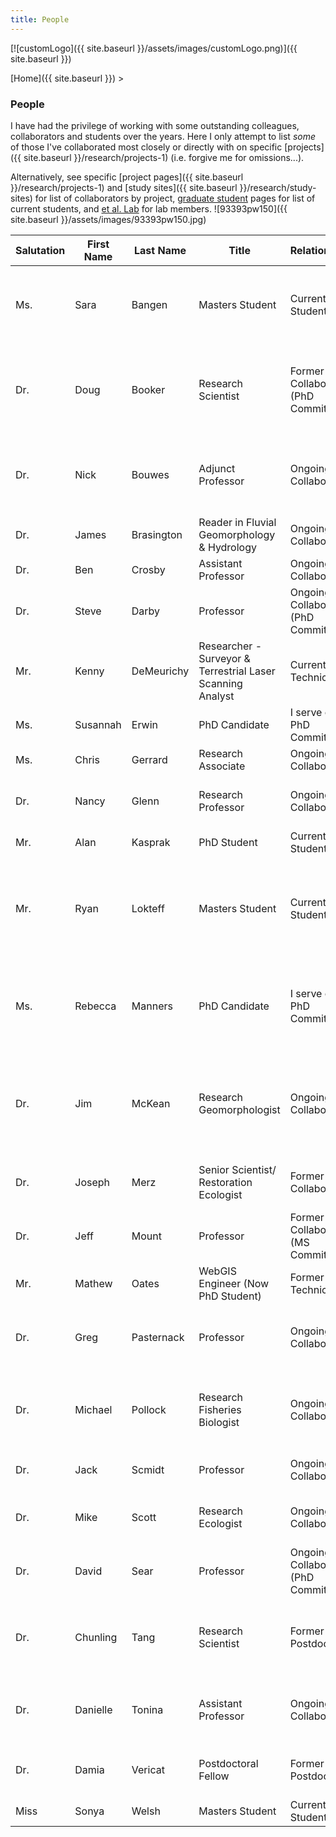 ```yaml
---
title: People
---
```


[![customLogo]({{ site.baseurl }}/assets/images/customLogo.png)]({{ site.baseurl }})

[Home]({{ site.baseurl }})‎ >

### People

I have had the privilege of working with some outstanding colleagues, collaborators and students over the years. Here I only attempt to list *some* of those I've collaborated most closely or directly with on specific [projects]({{ site.baseurl }}/research/projects-1) (i.e. forgive me for omissions...).

Alternatively, see specific [project pages]({{ site.baseurl }}/research/projects-1) and [study sites]({{ site.baseurl }}/research/study-sites) for list of collaborators by project, [graduate student](http://www.joewheaton.org/Home/students-teaching/graduate-students) pages for list of current students, and [et al. Lab](http://etal.joewheaton.org/) for lab members. ![93393pw150]({{ site.baseurl }}/assets/images/93393pw150.jpg)

| Salutation | First Name | Last Name  | Title                                    | Relationship                        | Web Page                                 | Primary Project                          | Affiliation                              |
| ---------- | ---------- | ---------- | ---------------------------------------- | ----------------------------------- | ---------------------------------------- | ---------------------------------------- | ---------------------------------------- |
| Ms.        | Sara       | Bangen     | Masters Student                          | Current Student                     |                                          | Improving Monitoring Protocols for Watersheds in the Columbia Basin | Utah State University                    |
| Dr.        | Doug       | Booker     | Research Scientist                       | Former Collaborator (PhD Commitee)  |                                          | Uncertainties in River Restoration       | National Institute of Water and Atmospheric Research (NIWA, New Zealand) |
| Dr.        | Nick       | Bouwes     | Adjunct Professor                        | Ongoing Collaborator                |                                          | Improving Monitoring Protocols for Watersheds in the Columbia Basin | Eco Logical Research, Utah State University |
| Dr.        | James      | Brasington | Reader in Fluvial Geomorphology & Hydrology | Ongoing Collaborator                | IGES Staff Page                          | Morphological Sediment Budgeting         | Aberystwyth University                   |
| Dr.        | Ben        | Crosby     | Assistant Professor                      | Ongoing Collaborator                | Personal Site                            | Salmon Basin                             | Idaho State University                   |
| Dr.        | Steve      | Darby      | Professor                                | Ongoing Collaborator (PhD Commitee) | Staff Profile                            | Uncertainties in River Restoration       | University of Southampton                |
| Mr.        | Kenny      | DeMeurichy | Researcher - Surveyor & Terrestrial Laser Scanning Analyst | Current Technician                  |                                          | et al. Lab                               | Utah State University                    |
| Ms.        | Susannah   | Erwin      | PhD Candidate                            | I serve on PhD Commitee             | Student Profile Page                     | Closing Sediment Budgets                 | Utah State University                    |
| Ms.        | Chris      | Gerrard    | Research Associate                       | Ongoing Collaborator                | RSGIS Center Staff Profile               | Extending DoD Software                   | RSGIS                                    |
| Dr.        | Nancy      | Glenn      | Research Professor                       | Ongoing Collaborator                | Boise Center Aerospace Laboratory        | Salmon Falls Land Slide - LiDaR Change Detection | Idaho State University                   |
| Mr.        | Alan       | Kasprak    | PhD Student                              | Current Student                     | Personal Website                         | MORPHED                                  | Utah State University                    |
| Mr.        | Ryan       | Lokteff    | Masters Student                          | Current Student                     |                                          | Comparison of Traditional Versus Ground-based LiDaR In-stream Habitat Assessments | Utah State University                    |
| Ms.        | Rebecca    | Manners    | PhD Candidate                            | I serve on PhD Commitee             | Student Profile                          | Multi-Scalar Geomorphic and Vegetative Feedbacks in the Colorado River Basin | Utah State University                    |
| Dr.        | Jim        | McKean     | Research Geomorphologist                 | Ongoing Collaborator                | Staff Profile                            | Bear Valley Creek - Green LiDaR          | USFS Rocky Mountain Research Station: Boise Aquatic Sciences Lab |
| Dr.        | Joseph     | Merz       | Senior Scientist/ Restoration Ecologist  | Former Collaborator                 |                                          | SHIRA                                    | Cramer Fish Sciences &amp;amp; UC Santa Cruz |
| Dr.        | Jeff       | Mount      | Professor                                | Former Collaborator (MS Commitee)   | Staff Profile                            | Cosumnes River                           | UC Davis Center for Watershed Sciences   |
| Mr.        | Mathew     | Oates      | WebGIS Engineer (Now PhD Student)        | Former Technician                   | Personal Site                            | CCCR                                     | University of Bristol                    |
| Dr.        | Greg       | Pasternack | Professor                                | Ongoing Collaborator                | Watershed Hydrology &amp;amp; Geomorphology Lab | SHIRA                                    | UC Davis                                 |
| Dr.        | Michael    | Pollock    | Research Fisheries Biologist             | Ongoing Collaborator                | NOAA staff page                          | Bridge Creek                             | NOAA Northwest Science Fisheries Science Center |
| Dr.        | Jack       | Scmidt     | Professor                                | Ongoing Collaborator                | Staff Profile                            | Big River Protocol Development           | Utah State University                    |
| Dr.        | Mike       | Scott      | Research Ecologist                       | Ongoing Collaborator                | Staff Profile                            | Big River Protocol Development           | USGS Fort Collins Science Center         |
| Dr.        | David      | Sear       | Professor                                | Ongoing Collaborator (PhD Commitee) | Staff Profile                            | Uncertainties in River Restoration       | University of Southampton                |
| Dr.        | Chunling   | Tang       | Research Scientist                       | Former Postdoc                      |                                          | Salmon Basin                             | University of Washington, Land Surface Hydrology Research Group |
| Dr.        | Danielle   | Tonina     | Assistant Professor                      | Ongoing Collaborator                | Contact Details                          | Bear Valley Creek                        | University of Idaho Center for Ecohydarulic Research |
| Dr.        | Damia      | Vericat    | Postdoctoral Fellow                      | Former Postdoc                      | Personal Site                            | Morphological Sediment Budgeting         | Forest Technology Centre of Catalonia    |
| Miss       | Sonya      | Welsh      | Masters Student                          | Current Student                     |                                          | Bridge Creek                             | Utah State University                    |